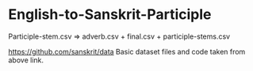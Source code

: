 # English-to-Sanskrit-Participle
Participle-stem.csv  => adverb.csv + final.csv + participle-stems.csv


https://github.com/sanskrit/data
Basic dataset files and code taken from above link.
